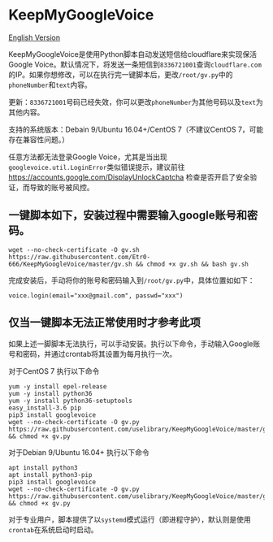 # KeepMyGoogleVoice

[English Version](https://github.com/uselibrary/KeepMyGoogleVoice/blob/master/README-en.md)

KeepMyGoogleVoice是使用Python脚本自动发送短信给cloudflare来实现保活Google Voice。默认情况下，将发送一条短信到`8336721001`查询`cloudflare.com`的IP。如果你想修改，可以在执行完一键脚本后，更改`/root/gv.py`中的`phoneNumber`和`text`内容。

更新：`8336721001`号码已经失效，你可以更改`phoneNumber`为其他号码以及`text`为其他内容。

支持的系统版本：Debain 9/Ubuntu 16.04+/CentOS 7（不建议CentOS 7，可能存在兼容性问题。）

任意方法都无法登录Google Voice，尤其是当出现`googlevoice.util.LoginError`类似错误提示，建议前往<https://accounts.google.com/DisplayUnlockCaptcha> 检查是否开启了安全验证，而导致的账号被风控。

## 一键脚本如下，安装过程中需要输入google账号和密码。

```
wget --no-check-certificate -O gv.sh https://raw.githubusercontent.com/Etr0-666/KeepMyGoogleVoice/master/gv.sh && chmod +x gv.sh && bash gv.sh
```

完成安装后，手动将你的账号和密码输入到`/root/gv.py`中，具体位置如如下：

```
voice.login(email="xxx@gmail.com", passwd="xxx")
```

## 仅当一键脚本无法正常使用时才参考此项

如果上述一脚脚本无法执行，可以手动安装。执行以下命令，手动输入Google账号和密码，并通过crontab将其设置为每月执行一次。

对于CentOS 7 执行以下命令

```
yum -y install epel-release
yum -y install python36
yum -y install python36-setuptools
easy_install-3.6 pip
pip3 install googlevoice
wget --no-check-certificate -O gv.py https://raw.githubusercontent.com/uselibrary/KeepMyGoogleVoice/master/gv.py && chmod +x gv.py
```

对于Debian 9/Ubuntu 16.04+ 执行以下命令

```
apt install python3
apt install python3-pip
pip3 install googlevoice
wget --no-check-certificate -O gv.py https://raw.githubusercontent.com/uselibrary/KeepMyGoogleVoice/master/gv.py && chmod +x gv.py
```

对于专业用户，脚本提供了以`systemd`模式运行（即进程守护），默认则是使用`crontab`在系统启动时启动。
